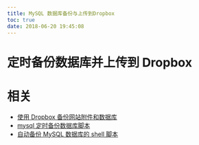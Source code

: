 ```yaml
---
title: MySQL 数据库备份与上传到Dropbox
toc: true
date: 2018-06-20 19:45:08
---
```

# 定时备份数据库并上传到 Dropbox



# 相关

- [使用 Dropbox 备份网站附件和数据库](https://blog.fazero.me/2016/09/10/backup-vps-to-dropbox/)
- [mysql 定时备份数据库脚本](https://blog.csdn.net/zwhfyy/article/details/78115785)
- [自动备份 MySQL 数据库的 shell 脚本](https://blog.csdn.net/qq_35246620/article/details/55539259)


